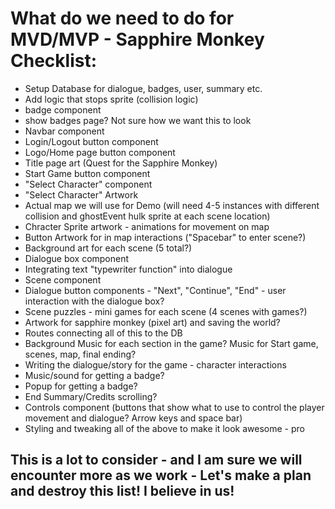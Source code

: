 # What do we need to do for MVD/MVP - Sapphire Monkey Checklist:

- Setup Database for dialogue, badges, user, summary etc.
- Add logic that stops sprite (collision logic)
- badge component
- show badges page? Not sure how we want this to look
- Navbar component
- Login/Logout button component
- Logo/Home page button component
- Title page art (Quest for the Sapphire Monkey)
- Start Game button component
- "Select Character" component
- "Select Character" Artwork
- Actual map we will use for Demo (will need 4-5 instances with different collision and ghostEvent hulk sprite at each scene location)
- Chracter Sprite artwork - animations for movement on map
- Button Artwork for in map interactions ("Spacebar" to enter scene?)
- Background art for each scene (5 total?)
- Dialogue box component
- Integrating text "typewriter function" into dialogue
- Scene component
- Dialogue button components - "Next", "Continue", "End" - user interaction with the dialogue box?
- Scene puzzles - mini games for each scene (4 scenes with games?)
- Artwork for sapphire monkey (pixel art) and saving the world?
- Routes connecting all of this to the DB
- Background Music for each section in the game? Music for Start game, scenes, map, final ending?
- Writing the dialogue/story for the game - character interactions
- Music/sound for getting a badge?
- Popup for getting a badge?
- End Summary/Credits scrolling?
- Controls component (buttons that show what to use to control the player movement and dialogue? Arrow keys and space bar)
- Styling and tweaking all of the above to make it look awesome - pro

## This is a lot to consider - and I am sure we will encounter more as we work - Let's make a plan and destroy this list! I believe in us!
